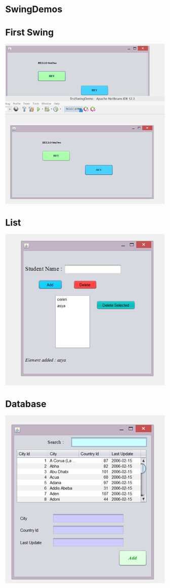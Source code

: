 # SwingDemos

  
# First Swing

  <img src="images/first.png" width="580">

# List

  <img src="images/list.png" width="580">

# Database

  <img src="images/db.png" width="580">
